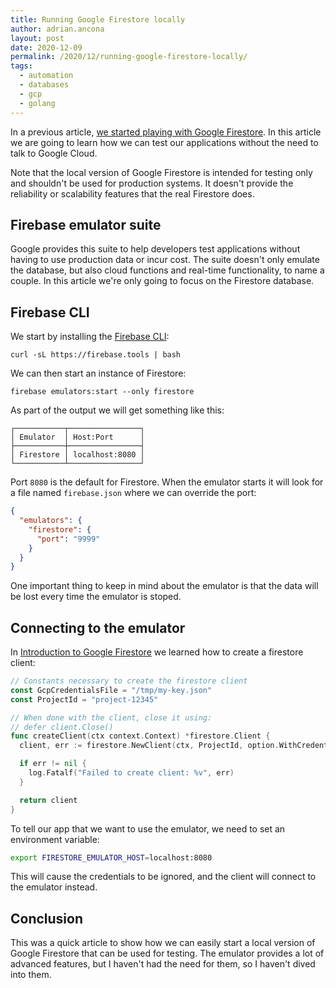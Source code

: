 ```yaml
---
title: Running Google Firestore locally
author: adrian.ancona
layout: post
date: 2020-12-09
permalink: /2020/12/running-google-firestore-locally/
tags:
  - automation
  - databases
  - gcp
  - golang
---
```


In a previous article, [we started playing with Google Firestore](/2020/12/introduction-to-google-firestore/). In this article we are going to learn how we can test our applications without the need to talk to Google Cloud.

Note that the local version of Google Firestore is intended for testing only and shouldn't be used for production systems. It doesn't provide the reliability or scalability features that the real Firestore does.

## Firebase emulator suite

Google provides this suite to help developers test applications without having to use production data or incur cost. The suite doesn't only emulate the database, but also cloud functions and real-time functionality, to name a couple. In this article we're only going to focus on the Firestore database.

<!--more-->

## Firebase CLI

We start by installing the [Firebase CLI](https://firebase.google.com/docs/cli):

```
curl -sL https://firebase.tools | bash
```

We can then start an instance of Firestore:

```
firebase emulators:start --only firestore
```

As part of the output we will get something like this:

```
┌───────────┬────────────────┐
│ Emulator  │ Host:Port      │
├───────────┼────────────────┤
│ Firestore │ localhost:8080 │
└───────────┴────────────────┘
```

Port `8080` is the default for Firestore. When the emulator starts it will look for a file named `firebase.json` where we can override the port:

```json
{
  "emulators": {
    "firestore": {
      "port": "9999"
    }
  }
}
```

One important thing to keep in mind about the emulator is that the data will be lost every time the emulator is stoped.

## Connecting to the emulator

In [Introduction to Google Firestore](/2020/12/introduction-to-google-firestore/) we learned how to create a firestore client:

```go
// Constants necessary to create the firestore client
const GcpCredentialsFile = "/tmp/my-key.json"
const ProjectId = "project-12345"

// When done with the client, close it using:
// defer client.Close()
func createClient(ctx context.Context) *firestore.Client {
  client, err := firestore.NewClient(ctx, ProjectId, option.WithCredentialsFile(GcpCredentialsFile))

  if err != nil {
    log.Fatalf("Failed to create client: %v", err)
  }

  return client
}
```

To tell our app that we want to use the emulator, we need to set an environment variable:

```bash
export FIRESTORE_EMULATOR_HOST=localhost:8080
```

This will cause the credentials to be ignored, and the client will connect to the emulator instead.

## Conclusion

This was a quick article to show how we can easily start a local version of Google Firestore that can be used for testing. The emulator provides a lot of advanced features, but I haven't had the need for them, so I haven't dived into them.
